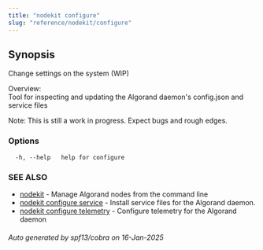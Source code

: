 ```yaml
---
title: "nodekit configure"
slug: "reference/nodekit/configure"
---
```

## Synopsis                             
                                                                                    
                                                                                    
Change settings on the system (WIP)                                                 
                                                                                    
Overview:                                                                           
Tool for inspecting and updating the Algorand daemon's config.json and service files
                                                                                    
Note: This is still a work in progress. Expect bugs and rough edges.                

### Options

```
  -h, --help   help for configure
```

### SEE ALSO

* [nodekit](/reference/nodekit)	 - Manage Algorand nodes from the command line
* [nodekit configure service](/reference/nodekit/configure/service)	 - Install service files for the Algorand daemon.
* [nodekit configure telemetry](/reference/nodekit/configure/telemetry)	 - Configure telemetry for the Algorand daemon

###### Auto generated by spf13/cobra on 16-Jan-2025
